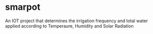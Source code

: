 # smarpot
An IOT project that determines the irrigation frequency and total water applied according to Temperaure, Humidity and Solar Radiation
